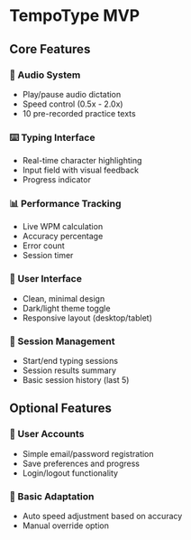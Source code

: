 # TempoType MVP

## Core Features

### 🎵 Audio System
- Play/pause audio dictation
- Speed control (0.5x - 2.0x)
- 10 pre-recorded practice texts

### ⌨️ Typing Interface
- Real-time character highlighting
- Input field with visual feedback
- Progress indicator

### 📊 Performance Tracking
- Live WPM calculation
- Accuracy percentage
- Error count
- Session timer

### 🎨 User Interface
- Clean, minimal design
- Dark/light theme toggle
- Responsive layout (desktop/tablet)

### 📝 Session Management
- Start/end typing sessions
- Session results summary
- Basic session history (last 5)

## Optional Features

### 👤 User Accounts
- Simple email/password registration
- Save preferences and progress
- Login/logout functionality

### 🧠 Basic Adaptation
- Auto speed adjustment based on accuracy
- Manual override option



